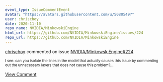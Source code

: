 ```yaml
---
event_type: IssueCommentEvent
avatar: "https://avatars.githubusercontent.com/u/5080549?"
user: chrischoy
date: 2020-11-10
repo_name: NVIDIA/MinkowskiEngine
html_url: https://github.com/NVIDIA/MinkowskiEngine/issues/224
repo_url: https://github.com/NVIDIA/MinkowskiEngine
---
```


<a href='https://github.com/chrischoy' target='_blank'>chrischoy</a> commented on issue <a href='https://github.com/NVIDIA/MinkowskiEngine/issues/224' target='_blank'>NVIDIA/MinkowskiEngine#224</a>.

<small>I see. can you isolate the lines in the model that actually causes this issue by commenting out the unnecessary layers that does not cause this problem?...</small>

<a href='https://github.com/NVIDIA/MinkowskiEngine/issues/224' target='_blank'>View Comment</a>